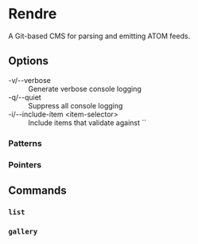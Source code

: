 # Rendre

A Git-based CMS for parsing and emitting ATOM feeds.

## Options

<dl>
<dt>-v/--verbose</dt>
<dd>Generate verbose console logging</dd>
<dt>-q/--quiet</dt>
<dd>Suppress all console logging</dd>
<dt>-i/--include-item &lt;item-selector&gt;</dt>
<dd>Include items that validate against `<item-selector>`</dd>
</dl>

### Patterns

### Pointers

## Commands

### `list`

### `gallery`